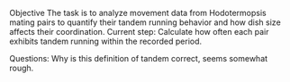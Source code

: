 Objective
The task is to analyze movement data from Hodotermopsis mating pairs to quantify their tandem running behavior and how dish size affects their coordination.
Current step:
Calculate how often each pair exhibits tandem running within the recorded period.

Questions:
Why is this definition of tandem correct, seems somewhat rough.
